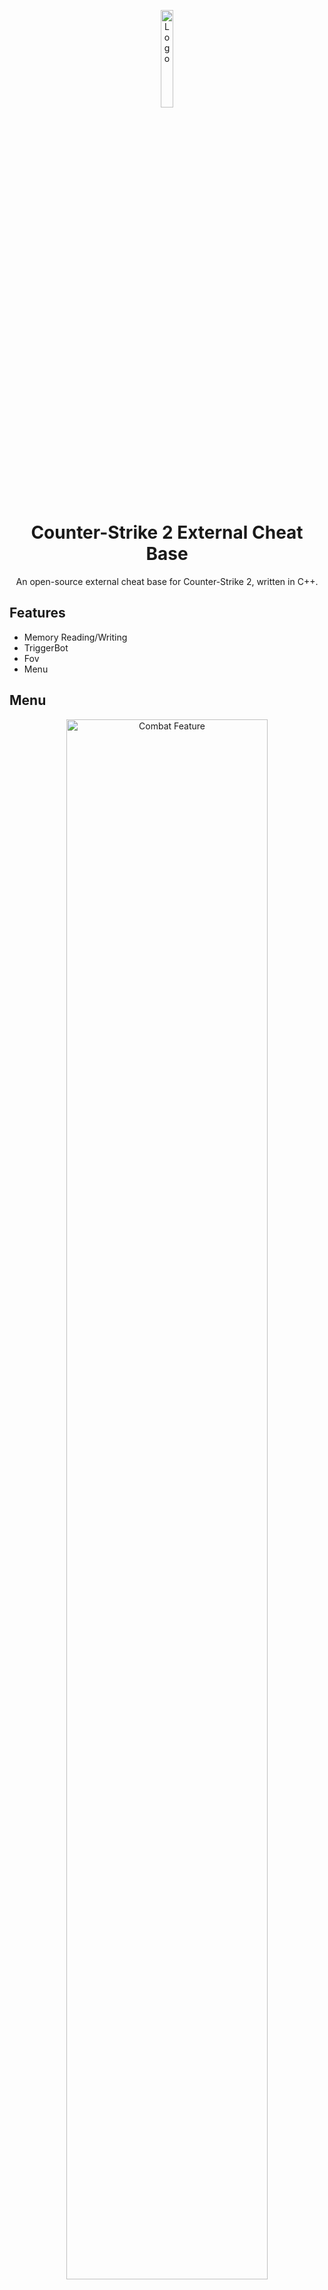 <p align="center">
  <img src="https://github.com/PhilipPanda/CS2-External-Base/blob/main/Images/logo.png?raw=true" alt="Logo" width="20%">
</p>

<h1 align="center">Counter-Strike 2 External Cheat Base</h1>

<p align="center">An open-source external cheat base for Counter-Strike 2, written in C++.</p>

## Features

- Memory Reading/Writing
- TriggerBot
- Fov
- Menu

## Menu

<p align="center">
  <img src="https://github.com/PhilipPanda/CS2-External-Base/blob/main/Images/menu.gif?raw=true" alt="Combat Feature" width="80%">
</p>
